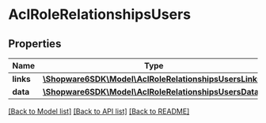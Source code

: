 # AclRoleRelationshipsUsers

## Properties
Name | Type | Description | Notes
------------ | ------------- | ------------- | -------------
**links** | [**\Shopware6SDK\Model\AclRoleRelationshipsUsersLinks**](AclRoleRelationshipsUsersLinks.md) |  | [optional] 
**data** | [**\Shopware6SDK\Model\AclRoleRelationshipsUsersData[]**](AclRoleRelationshipsUsersData.md) |  | [optional] 

[[Back to Model list]](../../README.md#documentation-for-models) [[Back to API list]](../../README.md#documentation-for-api-endpoints) [[Back to README]](../../README.md)

